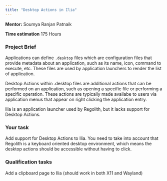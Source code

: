 ```yaml
---
title: "Desktop Actions in Ilia"
---
```


**Mentor:**
Soumya Ranjan Patnaik

**Time estimation**
175 Hours

### Project Brief
Applications can define `.desktop` files which are configuration files that
provide metadata about an application, such as its name, icon, command to
execute, etc. These files are used by application launchers to render the list
of application.

Desktop Actions within .desktop files are additional actions that can be
performed on an application, such as opening a specific file or performing a
specific operation. These actions are typically made availabe to users via
application menus that appear on right clicking the application entry.

Ilia is an application launcher used by Regolith, but it lacks support for
Desktop Actions.

### Your task
Add support for Desktop Actions to Ilia. You need to take into account that
Regolith is a keyboard oriented desktop environment, which means the desktop
actions should be accessible without having to click.

### Qualification tasks
Add a clipboard page to Ilia (should work in both X11 and Wayland)
